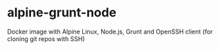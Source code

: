 alpine-grunt-node
===

Docker image with Alpine Linux, Node.js, Grunt and OpenSSH client (for cloning git repos with SSH)
